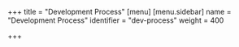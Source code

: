 +++
title = "Development Process"
[menu]
[menu.sidebar]
name = "Development Process"
identifier = "dev-process"
weight = 400

+++

